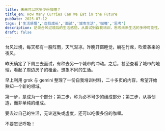 ```yaml
---
title: 未来可以吃多少份咖喱？
title_en: How Many Curries Can We Eat in the Future
pubDate: 2025-07-12
tags: ['生活感悟','自我成长','面试','城市生活','咖喱','思考']
description: 记录台风过境后的生活感悟，从面试到自我培训，思考未来生活的多种可能性。
draft: false
---
```



台风过境，每天都有一股阵雨，天气渐凉。昨晚开窗睡觉，躺在竹席，吹着袭来的夜风。

昨天确定了下周三去面试，有种去另一个城市的冲动。之后，甚至查看了城市的地理，看起了周边房子的租金，想象不同的生活。

早上利用 grok 与 gemini 整理了一份自我培训材料，二十多页的内容，希望开始熟知一个新的领域。

第一步，是成为一个部分；第二步，称为必不可少的组成部分；第三步，从事创造，而非单纯的组成。

要去过自己的生活，无论迷失或虚度，还可以吃很多份的咖喱。

不要忘记呼吸！
